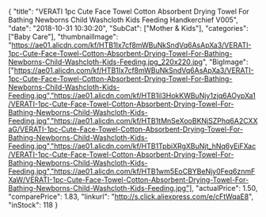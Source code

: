 {
	"title": "VERATI 1pc Cute Face Towel Cotton Absorbent Drying Towel For Bathing Newborns Child Washcloth Kids Feeding Handkerchief  V005",
	"date": "2018-10-31 10:30:20",
	"SubCat": ["Mother & Kids"],
	"categories": ["Baby Care"],
	"thumbnailImage": "https://ae01.alicdn.com/kf/HTB1Ix7cf8mWBuNkSndVq6AsApXa3/VERATI-1pc-Cute-Face-Towel-Cotton-Absorbent-Drying-Towel-For-Bathing-Newborns-Child-Washcloth-Kids-Feeding.jpg_220x220.jpg",
	"BigImage": ["https://ae01.alicdn.com/kf/HTB1Ix7cf8mWBuNkSndVq6AsApXa3/VERATI-1pc-Cute-Face-Towel-Cotton-Absorbent-Drying-Towel-For-Bathing-Newborns-Child-Washcloth-Kids-Feeding.jpg","https://ae01.alicdn.com/kf/HTB1il3HokKWBuNjy1zjq6AOypXa1/VERATI-1pc-Cute-Face-Towel-Cotton-Absorbent-Drying-Towel-For-Bathing-Newborns-Child-Washcloth-Kids-Feeding.jpg","https://ae01.alicdn.com/kf/HTB1tMnSeXooBKNjSZPhq6A2CXXaG/VERATI-1pc-Cute-Face-Towel-Cotton-Absorbent-Drying-Towel-For-Bathing-Newborns-Child-Washcloth-Kids-Feeding.jpg","https://ae01.alicdn.com/kf/HTB1TpbiXRgXBuNjt_hNq6yEiFXac/VERATI-1pc-Cute-Face-Towel-Cotton-Absorbent-Drying-Towel-For-Bathing-Newborns-Child-Washcloth-Kids-Feeding.jpg","https://ae01.alicdn.com/kf/HTB1wm5EoCBYBeNjy0Feq6znmFXaW/VERATI-1pc-Cute-Face-Towel-Cotton-Absorbent-Drying-Towel-For-Bathing-Newborns-Child-Washcloth-Kids-Feeding.jpg"],
	"actualPrice": 1.50,
	"comparePrice": 1.83,
	"linkurl": "http://s.click.aliexpress.com/e/cFtWqaE8",
	"inStock": 118
}
